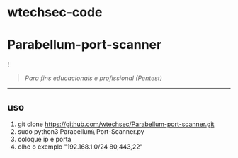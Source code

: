 # wtechsec-code

# Parabellum-port-scanner

!<blockquote class="imgur-embed-pub" lang="en" data-id="a/zGsoDAx" data-context="false" ><a href="//imgur.com/a/zGsoDAx"></a></blockquote><script async src="//s.imgur.com/min/embed.js" charset="utf-8"></script>

> *Para fins educacionais e profissional (Pentest)* 


----

## uso

1. git clone https://github.com/wtechsec/Parabellum-port-scanner.git
2. sudo python3 Parabellum\ Port-Scanner.py
3. coloque ip e porta
4. olhe o exemplo  "192.168.1.0/24 80,443,22"






